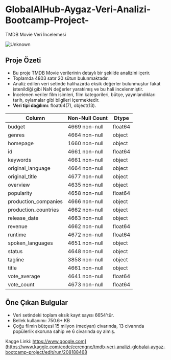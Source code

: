 # GlobalAIHub-Aygaz-Veri-Analizi-Bootcamp-Project-

TMDB Movie Veri İncelemesi

![Unknown](https://github.com/user-attachments/assets/d9770f37-1a06-4614-b578-edae6e71318e)


## **Proje Özeti**
- Bu proje TMDB Movie verilerinin detaylı bir şekilde analizini içerir. 
- Toplamda 4803 satır 20 sütun bulunmaktadır.
- Analiz edilen veri setinde halihazırda eksik değerler bulunmuştur fakat istenildiği gibi NaN değerler yaratılmış ve bu hali incelenmiştir.
- İncelenen veriler film isimleri, film kategorileri, bütçe, yayınlandıkları tarih, oylamalar gibi bilgileri içermektedir.
- **Veri tipi dağılımı**: float64(7), object(13).

|         Column        | Non-Null Count |  Dtype  |
|-----------------------|----------------|---------|
| budget                | 4669 non-null  | float64 |
| genres                | 4664 non-null  | object  |
| homepage              | 1660 non-null  | object  |
| id                    | 4661 non-null  | float64 |
| keywords              | 4661 non-null  | object  |
| original_language     | 4664 non-null  | object  |
| original_title        | 4677 non-null  | object  |
| overview              | 4635 non-null  | object  |
| popularity            | 4658 non-null  | float64 |
| production_companies  | 4666 non-null  | object  |
| production_countries  | 4662 non-null  | object  |
| release_date          | 4663 non-null  | object  |
| revenue               | 4662 non-null  | float64 |
| runtime               | 4672 non-null  | float64 |
| spoken_languages      | 4651 non-null  | object  |
| status                | 4648 non-null  | object  |
| tagline               | 3858 non-null  | object  |
| title                 | 4661 non-null  | object  |
| vote_average          | 4641 non-null  | float64 |
| vote_count            | 4673 non-null  | float64 |


## **Öne Çıkan Bulgular**
- Veri setindeki toplam eksik kayıt sayısı 6654'tür.
- Bellek kullanımı: 750.6+ KB
- Çoğu filmin bütçesi 15 milyon (medyan) civarında, 13 civarında popülerlik skoruna sahip ve 6 civarında oy almış.


Kagge Linki: https://www.google.com](https://www.kaggle.com/code/cerengne/tmdb-veri-analizi-globalai-aygaz-bootcamp-project/edit/run/208188468

